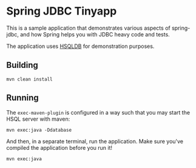 Spring JDBC Tinyapp
=====================

This is a sample application that demonstrates various aspects of spring-jdbc, and how Spring helps you with JDBC heavy
code and tests.

The application uses [HSQLDB](http://hsqldb.org/) for demonstration purposes.

## Building

    mvn clean install


## Running

The `exec-maven-plugin` is configured in a way such that you may start the HSQL server with maven:

    mvn exec:java -Ddatabase


And then, in a separate terminal, run the application. Make sure you've compiled the application before you run it!

    mvn exec:java


